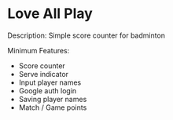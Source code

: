 # Love All Play

Description: Simple score counter for badminton

Minimum Features:
- Score counter
- Serve indicator
- Input player names
- Google auth login 
- Saving player names
- Match / Game points

